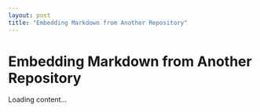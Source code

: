 ```yaml
---
layout: post
title: "Embedding Markdown from Another Repository"
---
```


<h1>Embedding Markdown from Another Repository</h1>

<div id="markdown-content">Loading content...</div>

<script src="/assets/js/embedMarkdown.js"></script>
